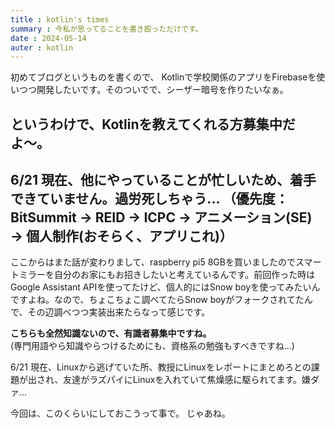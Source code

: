 ```yaml
---
title : kotlin's times
summary : 今私が思ってることを書き殴っただけです。
date : 2024-05-14
auter : kotlin
---
```

初めてブログというものを書くので、
Kotlinで学校関係のアプリをFirebaseを使いつつ開発したいです。そのついでで、シーザー暗号を作りたいなぁ。

## というわけで、Kotlinを教えてくれる方募集中だよ〜。

6/21    現在、他にやっていることが忙しいため、着手できていません。過労死しちゃう...
        （優先度：BitSummit → REID → ICPC → アニメーション(SE) → 個人制作(おそらく、アプリこれ)）
---
ここからはまた話が変わりまして、raspberry pi5 8GBを買いましたのでスマートミラーを自分のお家にもお招きしたいと考えているんです。前回作った時はGoogle Assistant APIを使ってたけど、個人的にはSnow boyを使ってみたいんですよね。なので、ちょこちょこ調べてたらSnow boyがフォークされてたんで、その辺調べつつ実装出来たらなって感じです。

**こちらも全然知識ないので、有識者募集中ですね。**</br>(専門用語やら知識やらつけるためにも、資格系の勉強もすべきですね...)

6/21    現在、Linuxから逃げていた所、教授にLinuxをレポートにまとめろとの課題が出され、友達がラズパイにLinuxを入れていて焦燥感に駆られてます。嫌ダァ...

今回は、このくらいにしておこうって事で。
じゃあね。


